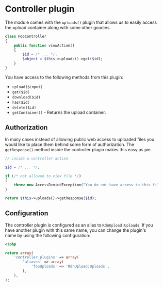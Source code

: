 Controller plugin
=================

The module comes with the `uploads()` plugin that allows us to easily access the upload container along with some other goodies.

~~~php
class FooController
{
	public function viewAction()
	{
		$id = /* ... */;
		$object = $this->uploads()->get($id);
	}
}
~~~

You have access to the following methods from this plugin:

* `upload($input)`
* `get($id)`
* `download($id)`
* `has($id)`
* `delete($id)`
* `getContainer()` - Returns the upload container.

## Authorization

In many cases instead of allowing public web access to uploaded files you would like to place them behind some form of authorization. The `getResponse()` method inside the controller plugin makes this easy as pie.

~~~php
// inside a controller action

$id = /* ... */;

if (/* not allowed to view file */)
{
	throw new AccessDeniedException("You do not have access to this file!");
}

return $this->uploads()->getResponse($id);
~~~

## Configuration

The controller plugin is configured as an alias to `RdnUpload:Uploads`. If you have another plugin with this same name, you can change the plugin's name by using the following configuration:

~~~php
<?php

return array(
	'controller_plugins' => array(
		'aliases' => array(
			'fooUploads' => 'RdnUpload:Uploads',
		),
	),
);
~~~
